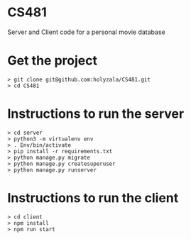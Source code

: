 # CS481
Server and Client code for a personal movie database

# Get the project
```
> git clone git@github.com:holyzala/CS481.git
> cd CS481
```

# Instructions to run the server
```
> cd server
> python3 -m virtualenv env
> . Env/bin/activate
> pip install -r requirements.txt
> python manage.py migrate
> python manage.py createsuperuser
> python manage.py runserver
```

# Instructions to run the client
```
> cd client
> npm install
> npm run start
```

